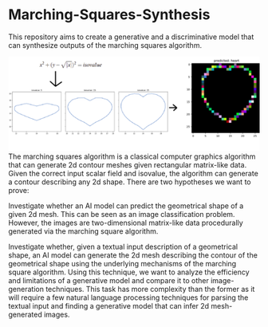 # Marching-Squares-Synthesis
This repository aims to create a generative and a discriminative model that can synthesize outputs of the marching squares algorithm. 

![Alt text](summarypic.png?raw=true "classifying procedurally generated shapes")
The marching squares algorithm is a classical computer graphics algorithm that can generate 2d contour meshes given rectangular matrix-like data. Given the correct input scalar field and isovalue, the algorithm can generate a contour describing any 2d shape. There are two hypotheses we want to prove:

Investigate whether an AI model can predict the geometrical shape of a given 2d mesh. 
This can be seen as an image classification problem. However, the images are two-dimensional matrix-like data procedurally generated via the marching square algorithm.

Investigate whether, given a textual input description of a geometrical shape, an AI model can generate the 2d mesh describing the contour of the geometrical shape using the underlying mechanisms of the marching square algorithm. Using this technique, we want to analyze the efficiency and limitations of a generative model and compare it to other image-generation techniques. 
This task has more complexity than the former as it will require a few natural language processing techniques for parsing the textual input and finding a generative model that can infer 2d mesh-generated images.
